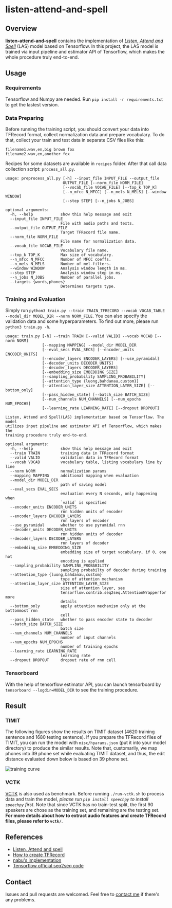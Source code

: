 # listen-attend-and-spell

## Overview

**listen-attend-and-spell** contains the implementation of [*Listen, Attend and Spell*][las] (LAS) model based on Tensorflow. In this project, the LAS model is trained via input pipeline and estimator API of Tensorflow, which makes the whole procedure truly end-to-end.

## Usage

### Requirements

Tensorflow and Numpy are needed. Run `pip install -r requirements.txt` to get the lastest version.

### Data Preparing
Before running the training script, you should convert your data into TFRecord format, collect normalization data and prepare vocabulary.
To do that, collect your train and test data in separate CSV files like this:
```csv
filename1.wav,en,big brown fox
filename2.wav,en,another fox
```
Recipes for some datasets are available in `recipes` folder.
After that call data collection script: `process_all.py`.
```text
usage: preprocess_all.py [-h] --input_file INPUT_FILE --output_file
                         OUTPUT_FILE [--norm_file NORM_FILE]
                         [--vocab_file VOCAB_FILE] [--top_k TOP_K]
                         [--n_mfcc N_MFCC] [--n_mels N_MELS] [--window WINDOW]
                         [--step STEP] [--n_jobs N_JOBS]

optional arguments:
  -h, --help            show this help message and exit
  --input_file INPUT_FILE
                        File with audio paths and texts.
  --output_file OUTPUT_FILE
                        Target TFRecord file name.
  --norm_file NORM_FILE
                        File name for normalization data.
  --vocab_file VOCAB_FILE
                        Vocabulary file name.
  --top_k TOP_K         Max size of vocabulary.
  --n_mfcc N_MFCC       Number of MFCC coeffs.
  --n_mels N_MELS       Number of mel-filters.
  --window WINDOW       Analysis window length in ms.
  --step STEP           Analysis window step in ms.
  --n_jobs N_JOBS       Number of parallel jobs.
  --targets {words,phones}
                        Determines targets type.
```

### Training and Evaluation
Simply run `python3 train.py --train TRAIN_TFRECORD --vocab VOCAB_TABLE --model_dir MODEL_DIR --norm NORM_FILE`.
You can also specify the validation data and some hyperparameters.
To find out more, please run `python3 train.py -h`.
```text
usage: train.py [-h] --train TRAIN [--valid VALID] --vocab VOCAB [--norm NORM]
                [--mapping MAPPING] --model_dir MODEL_DIR
                [--eval_secs EVAL_SECS] [--encoder_units ENCODER_UNITS]
                [--encoder_layers ENCODER_LAYERS] [--use_pyramidal]
                [--decoder_units DECODER_UNITS]
                [--decoder_layers DECODER_LAYERS]
                [--embedding_size EMBEDDING_SIZE]
                [--sampling_probability SAMPLING_PROBABILITY]
                [--attention_type {luong,bahdanau,custom}]
                [--attention_layer_size ATTENTION_LAYER_SIZE] [--bottom_only]
                [--pass_hidden_state] [--batch_size BATCH_SIZE]
                [--num_channels NUM_CHANNELS] [--num_epochs NUM_EPOCHS]
                [--learning_rate LEARNING_RATE] [--dropout DROPOUT]

Listen, Attend and Spell(LAS) implementation based on Tensorflow. The model
utilizes input pipeline and estimator API of Tensorflow, which makes the
training procedure truly end-to-end.

optional arguments:
  -h, --help            show this help message and exit
  --train TRAIN         training data in TFRecord format
  --valid VALID         validation data in TFRecord format
  --vocab VOCAB         vocabulary table, listing vocabulary line by line
  --norm NORM           normalization params
  --mapping MAPPING     additional mapping when evaluation
  --model_dir MODEL_DIR
                        path of saving model
  --eval_secs EVAL_SECS
                        evaluation every N seconds, only happening when
                        `valid` is specified
  --encoder_units ENCODER_UNITS
                        rnn hidden units of encoder
  --encoder_layers ENCODER_LAYERS
                        rnn layers of encoder
  --use_pyramidal       whether to use pyramidal rnn
  --decoder_units DECODER_UNITS
                        rnn hidden units of decoder
  --decoder_layers DECODER_LAYERS
                        rnn layers of decoder
  --embedding_size EMBEDDING_SIZE
                        embedding size of target vocabulary, if 0, one hot
                        encoding is applied
  --sampling_probability SAMPLING_PROBABILITY
                        sampling probabilty of decoder during training
  --attention_type {luong,bahdanau,custom}
                        type of attention mechanism
  --attention_layer_size ATTENTION_LAYER_SIZE
                        size of attention layer, see
                        tensorflow.contrib.seq2seq.AttentionWrapperfor more
                        details
  --bottom_only         apply attention mechanism only at the bottommost rnn
                        cell
  --pass_hidden_state   whether to pass encoder state to decoder
  --batch_size BATCH_SIZE
                        batch size
  --num_channels NUM_CHANNELS
                        number of input channels
  --num_epochs NUM_EPOCHS
                        number of training epochs
  --learning_rate LEARNING_RATE
                        learning rate
  --dropout DROPOUT     dropout rate of rnn cell
```

### Tensorboard
With the help of tensorflow estimator API, you can launch tensorboard by `tensorboard --logdir=MODEL_DIR`  to see the training procedure.

## Result
### TIMIT
The following figures show the results on TIMIT dataset (4620 training sentence and 1680 testing sentence). If you prepare the TFRecord files of TIMIT, you can run the model with `misc/hparams.json` (put it into your model directory) to produce the similar results. Note that, customarily, we map phones into 39 phone set while evaluating TIMIT dataset, and thus, the edit distance evaluated down below is based on 39 phone set.

![training curve](images/curve.png)

### VCTK
[VCTK](http://homepages.inf.ed.ac.uk/jyamagis/page3/page58/page58.html) is also used as benchmark. Before running `./run-vctk.sh` to process data and train the model, *please run `pip install speechpy` to install `speechpy` first*. Note that since VCTK has no train-test split, the first 90 speakers are chose as the training set, and remaining are the testing set. **For more details about how to extract audio features and create TFRecord files, please refer to `vctk/`**.

## References

- [Listen, Attend and spell][las]
- [How to create TFRecord][sequence_example]
- [nabu's implementation][nabu]
- [Tensorflow official seq2seq code][nmt]

## Contact

Issues and pull requests are welcomed. Feel free to [contact me](mailto:windqaq@gmail.com) if there's any problems.

[nabu]: https://github.com/vrenkens/nabu
[nmt]: https://github.com/tensorflow/nmt
[las]: https://arxiv.org/pdf/1508.01211.pdf
[sequence_example]: https://github.com/tensorflow/magenta/blob/master/magenta/common/sequence_example_lib.py
